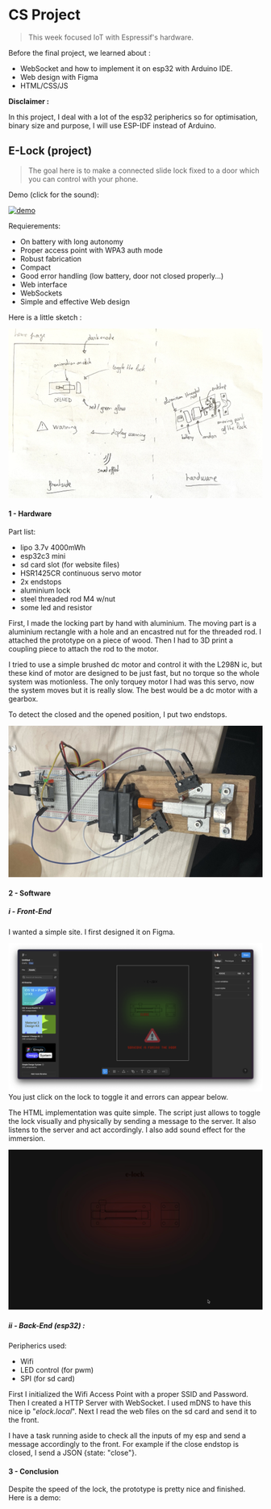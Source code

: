 
# CS Project

> This week focused IoT with Espressif's hardware.

Before the final project, we learned about :
- WebSocket and how to implement it on esp32 with Arduino IDE.
- Web design with Figma
- HTML/CSS/JS

**Disclaimer :**

In this project, I deal with a lot of the esp32 peripherics so for optimisation, binary size and purpose, I will use ESP-IDF instead of Arduino.

## E-Lock (project)

> The goal here is to make a connected slide lock fixed to a door which you can control with your phone.

Demo (click for the sound):

[![demo](./assets/demo.gif)](./assets/demo.mov)

Requierements:
- On battery with long autonomy
- Proper access point with WPA3 auth mode
- Robust fabrication
- Compact
- Good error handling (low battery, door not closed properly...)
- Web interface
- WebSockets
- Simple and effective Web design

Here is a little sketch :

![sketch](./assets/sketch.jpg)

#### 1 - Hardware

Part list:
- lipo 3.7v 4000mWh
- esp32c3 mini
- sd card slot (for website files)
- HSR1425CR continuous servo motor
- 2x endstops
- aluminium lock
- steel threaded rod M4 w/nut
- some led and resistor

First, I made the locking part by hand with aluminium. The moving part is a aluminium rectangle with a hole and an encastred nut for the threaded rod. I attached the prototype on a piece of wood. Then I had to 3D print a coupling piece to attach the rod to the motor. 

I tried to use a simple brushed dc motor and control it with the L298N ic, but these kind of motor are designed to be just fast, but no torque so the whole system was motionless. The only torquey motor I had was this servo, now the system moves but it is really slow. The best would be a dc motor with a gearbox.

To detect the closed and the opened position, I put two endstops.

![prototype](./assets/hardware_finished.jpg)

#### 2 - Software

##### i - Front-End

I wanted a simple site. I first designed it on Figma.

![figma](./assets/software_figma.png)
You just click on the lock to toggle it and errors can appear below.

The HTML implementation was quite simple. The script just allows to toggle the lock visually and physically by sending a message to the server. It also listens to the server and act accordingly. I also add sound effect for the immersion.

![web demo](./assets/software_webdemo.gif)

##### ii - Back-End (esp32) :

Peripherics used:
- Wifi
- LED control (for pwm)
- SPI (for sd card)

First I initialized the Wifi Access Point with a proper SSID and Password. Then I created a HTTP Server with WebSocket. I used mDNS to have this nice ip "*elock.local*". Next I read the web files on the sd card and send it to the front.

I have a task running aside to check all the inputs of my esp and send a message accordingly to the front.
For example if the close endstop is closed, I send a JSON {state: "close"}.

#### 3 - Conclusion

Despite the speed of the lock, the prototype is pretty nice and finished. Here is a demo:

